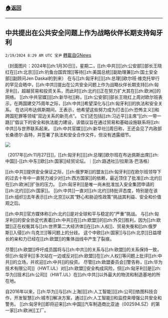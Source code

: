 ###  [:house:返回](README.md)
---


## 中共提出在公共安全问题上作为战略伙伴长期支持匈牙利
`2/19/2024 8:29 AM UTC 宝尹` [轉載自GNews](https://gnews.org/articles/2322166)

（封面图片：2024年[[zh:1月30日]]，星期二，[[zh:中共]][[zh:公安部]]部长王晓红在[[zh:北京]][[zh:钓鱼台国宾馆]]等待[[zh:美国总统]]副助理兼[[zh:国土安全部]]副顾问Jen Daskal的到来）
在与[[zh:匈牙利]][[zh:总理]]欧尔班·维克托举行的罕见会晤中，[[zh:中共]]提出在公共安全问题上作为战略伙伴长期支持[[zh:匈牙利]]，超越贸易和投资关系，而此时[[zh:北约]]正在努力扩大其在[[zh:欧洲]]的网络。 
[[zh:中共官媒]][[zh:新华社]]称，[[zh:公安部]]部长王晓红上周对欧尔班表示，在两国建交75周年之际，[[zh:中共]]希望深化与[[zh:匈牙利]]的执法和安全关系。
在访问布达佩斯期间，王表示，他希望这些努力成为打击[[zh:恐怖主义]]和跨国犯罪等领域“双边关系的新亮点”。
它们还包括[[zh:习近平]]主席“[[zh:一带一路]]”倡议下的安全和执法能力建设，该倡议旨在通过贸易和基础设施联系将[[zh:中共]]与世界联系起来。
[[zh:中共官媒]][[zh:新华社]]周日称，王还会见了内政部长桑德尔·品特，并签署了执法和安全合作文件，但没有透露细节。

![](https://i.imgur.com/2VfuHm5.jpg)

（2017年[[zh:11月27日]]，[[zh:匈牙利]][[zh:总理]]欧尔班在布达佩斯出席[[zh:中国]]-[[zh:中东]]欧[[zh:国家]]经贸论坛。｜[[zh:路透社]]/拉斯洛·巴洛格）

[[zh:中共]]提供安全保证之际，[[zh:俄罗斯]]的盟友[[zh:匈牙利]]在欧尔班领导下的过去十年中一直努力减少对[[zh:西方国家]]的依赖，最近顶住了批准[[zh:北约]]在[[zh:欧洲]]扩张的压力。
[[zh:匈牙利]]是唯一尚未批准加入安全集团申请的[[zh:北约]][[zh:国家]]。
[[zh:中共]]一直对[[zh:北约]]持批评态度，特别是在该[[zh:组织]]去年表示[[zh:北京]]以其“野心和胁迫性政策”挑战其利益、安全和价值观之后。

[[zh:中共]]官方媒体称[[zh:北约]]是对全球和平与稳定的“严重”挑战。
与[[zh:匈牙利]]的安全协定代表着[[zh:中共]]在[[zh:欧盟]]的[[zh:外交]]胜利，因为[[zh:欧盟]]正在权衡其与[[zh:世界第二大经济体]]在[[zh:人权]]、贸易失衡和[[zh:俄罗斯]]入侵[[zh:乌克兰]]等问题上的分歧。
这个中欧[[zh:国家]]与[[zh:北京]]日益增长的亲和力已经在[[zh:欧盟]]的集体战线中产生了裂痕。

尽管[[zh:欧盟]]呼吁成员国将与[[zh:中共]]的关系与[[zh:欧盟]]的关系保持一致，但[[zh:匈牙利]]多次站在一边或反对[[zh:欧盟]]在[[zh:人权]]等问题上批评[[zh:中共]]的立场，并欢迎[[zh:中共]]的投资。
尽管[[zh:欧盟委员会]]警告称，[[zh:华为技术有限公司]]（HWT.UL）对[[zh:欧盟]]安全构成风险，但[[zh:匈牙利]]是[[zh:华为]]技术[[zh:公司]]（HWT.UL）在[[zh:中共]]以外最大的物流和制造基地的所在地。

自2016年以来，[[zh:华为]]与[[zh:上海]][[zh:人工智能]][[zh:公司]]依图科技合作，开发智慧[[zh:城市]]解决方案，通过[[zh:人工智能]]和监控来增强公共安全和警务。
[[zh:匈牙利]]即将迎来[[zh:中国]]汽车制造商比亚迪（002594.SZ）的第一家[[zh:欧洲]]工厂。







